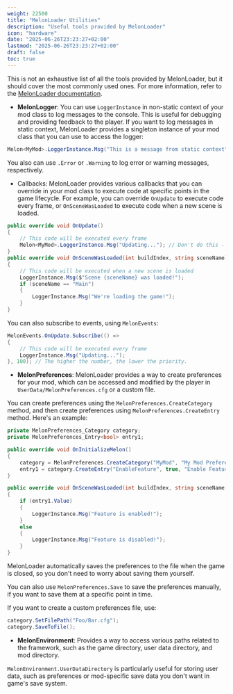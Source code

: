 ```yaml
---
weight: 22500
title: "MelonLoader Utilities"
description: "Useful tools provided by MelonLoader"
icon: "hardware"
date: "2025-06-26T23:23:27+02:00"
lastmod: "2025-06-26T23:23:27+02:00"
draft: false
toc: true
---
```


This is not an exhaustive list of all the tools provided by MelonLoader, but it should cover the most commonly used ones.
For more information, refer to the [MelonLoader documentation](https://melonwiki.xyz/#/modders/quickstart).

- **MelonLogger**:
You can use `LoggerInstance` in non-static context of your mod class to log messages to the console. This is useful for debugging and providing feedback to the player.
If you want to log messages in static context, MelonLoader provides a singleton instance of your mod class that you can use to access the logger:
```csharp
Melon<MyMod>.LoggerInstance.Msg("This is a message from static context");
```
You also can use `.Error` or `.Warning` to log error or warning messages, respectively.
- Callbacks:
MelonLoader provides various callbacks that you can override in your mod class to execute code at specific points in the game lifecycle. For example, you can override `OnUpdate` to execute code every frame, or `OnSceneWasLoaded` to execute code when a new scene is loaded.
```csharp
public override void OnUpdate()
{
    // This code will be executed every frame
    Melon<MyMod>.LoggerInstance.Msg("Updating..."); // Don't do this - it will spam the console and lag a lot!
}
public override void OnSceneWasLoaded(int buildIndex, string sceneName)
{
    // This code will be executed when a new scene is loaded
    LoggerInstance.Msg($"Scene {sceneName} was loaded!");
    if (sceneName == "Main")
    {
        LoggerInstance.Msg("We're loading the game!");
    }
}
```
You can also subscribe to events, using `MelonEvents`:
```csharp
MelonEvents.OnUpdate.Subscribe(() =>
{
    // This code will be executed every frame
    LoggerInstance.Msg("Updating...");
}, 100); // The higher the number, the lower the priority.
```
- **MelonPreferences**:
MelonLoader provides a way to create preferences for your mod, which can be accessed and modified by the player in `UserData/MelonPreferences.cfg` or a custom file.

You can create preferences using the `MelonPreferences.CreateCategory` method, and then create preferences using `MelonPreferences.CreateEntry` method. Here's an example:
```csharp
private MelonPreferences_Category category;
private MelonPreferences_Entry<bool> entry1;

public override void OnInitializeMelon()
{
    category = MelonPreferences.CreateCategory("MyMod", "My Mod Preferences");
    entry1 = category.CreateEntry("EnableFeature", true, "Enable Feature", "This is a feature that can be enabled or disabled.");
}

public override void OnSceneWasLoaded(int buildIndex, string sceneName)
{
    if (entry1.Value)
    {
        LoggerInstance.Msg("Feature is enabled!");
    }
    else
    {
        LoggerInstance.Msg("Feature is disabled!");
    }
}
```
MelonLoader automatically saves the preferences to the file when the game is closed, so you don't need to worry about saving them yourself.

You can also use `MelonPreferences.Save` to save the preferences manually, if you want to save them at a specific point in time.

If you want to create a custom preferences file, use:
```csharp
category.SetFilePath("Foo/Bar.cfg");
category.SaveToFile();
```
- **MelonEnvironment**:
Provides a way to access various paths related to the framework, such as the game directory, user data directory, and mod directory.

`MelonEnvironment.UserDataDirectory` is particularly useful for storing user data, such as preferences or mod-specific save data you don't want in game's save system.

